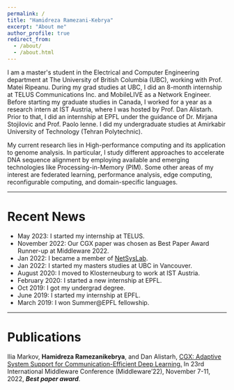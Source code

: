 ```yaml
---
permalink: /
title: "Hamidreza Ramezani-Kebrya"
excerpt: "About me"
author_profile: true
redirect_from: 
  - /about/
  - /about.html
---
```


<p> I am a master's student in the Electrical and Computer Engineering department at The University of British Columbia (UBC), working with Prof. Matei Ripeanu. During my grad studies at UBC, I did an 8-month internship at TELUS Communications Inc. and MobileLIVE as a Network Engineer. Before starting my graduate studies in Canada, I worked for a year as a research intern at IST Austria, where I was hosted by Prof. Dan Alistarh. Prior to that, I did an internship at EPFL under the guidance of Dr. Mirjana Stojilovic and Prof. Paolo Ienne. I did my undergraduate studies at Amirkabir University of Technology (Tehran Polytechnic). </p> 

<p> My current research lies in High-performance computing and its application to genome analysis. In particular, I study different approaches to accelerate DNA sequence alignment by employing available and emerging technologies like Processing-in-Memory (PIM). Some other areas of my interest are federated learning, performance analysis, edge computing, reconfigurable computing, and domain-specific languages.</p>

-----

Recent News
======
- May 2023: I started my internship at TELUS.
- November 2022: Our CGX paper was chosen as Best Paper Award Runner-up at Middleware 2022. 
- Jan 2022: I became a member of [ NetSysLab](http://netsyslab.ece.ubc.ca/).
- Jan 2022: I started my masters studies at UBC in Vancouver.
- August 2020: I moved to Klosterneuburg to work at IST Austria.
- February 2020: I started a new internship at EPFL. 
- Oct 2019: I got my undergrad degree. 
- June 2019: I started my internship at EPFL.
- March 2019: I won Summer@EPFL fellowship.

-----

Publications
======
Ilia Markov, **Hamidreza Ramezanikebrya**, and Dan Alistarh, [CGX: Adaptive System Support for Communication-Efficient Deep Learning.](https://dl.acm.org/doi/10.1145/3528535.3565248) In 23rd International Middleware Conference (Middleware’22), November 7-11, 2022, ***Best paper award***.


